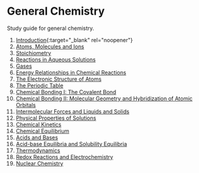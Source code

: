 # General Chemistry
Study guide for general chemistry. 

1. [Introduction](https://nbviewer.jupyter.org/github/wangyu16/GeneralChemistry/blob/master/Chapter%2001.%20Introduction.ipynb){:target="_blank" rel="noopener"}
1. [Atoms, Molecules and Ions]()
1. [Stoichiometry]()
1. [Reactions in Aqueous Solutions]()
1. [Gases]()
1. [Energy Relationships in Chemical Reactions]()
1. [The Electronic Structure of Atoms]()
1. [The Periodic Table]()
1. [Chemical Bonding I: The Covalent Bond]()
1. [Chemical Bonding II: Molecular Geometry and Hybridization of Atomic Orbitals]()
1. [Intermolecular Forces and Liquids and Solids]()
1. [Physical Properties of Solutions]()
1. [Chemical Kinetics]()
1. [Chemical Equilibrium]()
1. [Acids and Bases]()
1. [Acid-base Equilibria and Solubility Equilibria]()
1. [Thermodynamics]()
1. [Redox Reactions and Electrochemistry]()
1. [Nuclear Chemistry]()

